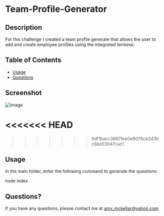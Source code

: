 # Team-Profile-Generator

## Description

For this challenge I created a team profile generate that allows the user to add and create employee profiles using the integrated terminal.

## Table of Contents

- [Usage](#usage)
- [Questions](#questions)

## Screenshot
![image](https://user-images.githubusercontent.com/115676110/224601127-e6370cf5-b5d6-4cff-b9cd-c76d47470153.png)

<<<<<<< HEAD
=======

>>>>>>> 9df1bacc3667fee0e8078cb343bc6be53b47cac1
## Usage

In the main folder, enter the following command to generate the questions:

node index

## Questions?

If you have any questions, please contact me at amy_mckellar@yahoo.com
